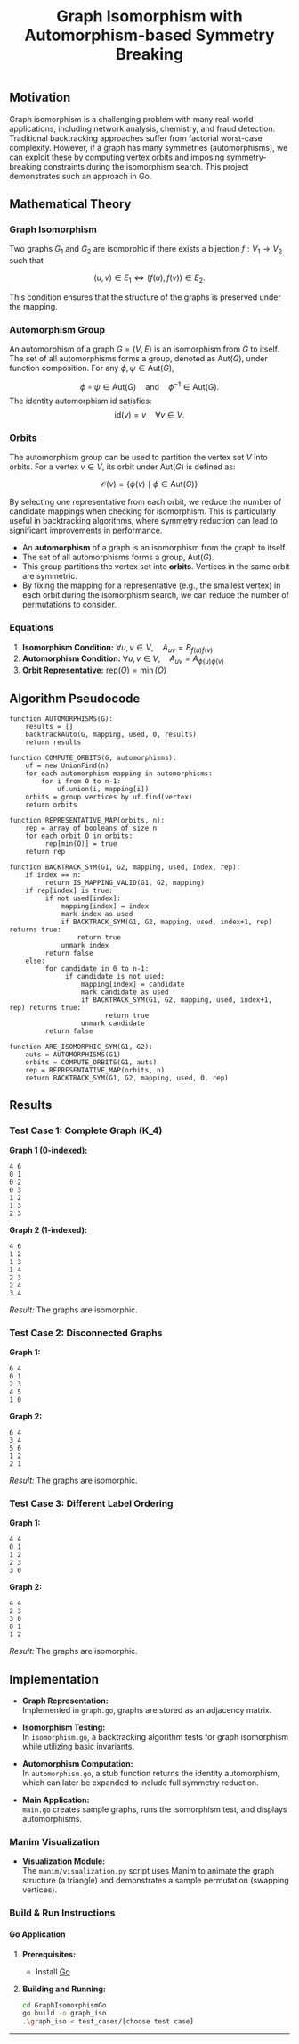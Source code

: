 <h1 align='center'>
  Graph Isomorphism with Automorphism-based Symmetry Breaking
</h1>
<p align='center'>
  <a href="#"><img alt="" src="https://img.shields.io/badge/Go-00ADD8?style=for-the-badge&logo=go&logoColor=white" /></a>
</p>

## Motivation

Graph isomorphism is a challenging problem with many real-world applications, including network analysis, chemistry, and fraud detection. Traditional backtracking approaches suffer from factorial worst-case complexity. However, if a graph has many symmetries (automorphisms), we can exploit these by computing vertex orbits and imposing symmetry-breaking constraints during the isomorphism search. This project demonstrates such an approach in Go.

## Mathematical Theory

### Graph Isomorphism
  Two graphs $G_1$ and $G_2$ are isomorphic if there exists a bijection $f: V_1 \to V_2$ such that
  
  $$(u, v) \in E_1 \iff (f(u), f(v)) \in E_2.$$

  This condition ensures that the structure of the graphs is preserved under the mapping.

### Automorphism Group

An automorphism of a graph $G = (V, E)$ is an isomorphism from $G$ to itself. The set of all automorphisms forms a group, denoted as $\text{Aut}(G)$, under function composition. For any $\phi, \psi \in \text{Aut}(G)$,

$$\phi \circ \psi \in \text{Aut}(G) \quad \text{and} \quad \phi^{-1} \in \text{Aut}(G).$$
The identity automorphism $\text{id}$ satisfies:
$$\text{id}(v) = v \quad \forall v \in V.$$

### Orbits

The automorphism group can be used to partition the vertex set $V$ into orbits. For a vertex $v \in V$, its orbit under $\text{Aut}(G)$ is defined as:

$$\mathcal{O}(v) = \{\phi(v) \mid \phi \in \text{Aut}(G)\}$$

By selecting one representative from each orbit, we reduce the number of candidate mappings when checking for isomorphism. This is particularly useful in backtracking algorithms, where symmetry reduction can lead to significant improvements in performance.

- An **automorphism** of a graph is an isomorphism from the graph to itself.
- The set of all automorphisms forms a group, $\mathrm{Aut}(G)$.
- This group partitions the vertex set into **orbits**. Vertices in the same orbit are symmetric.
- By fixing the mapping for a representative (e.g., the smallest vertex) in each orbit during the isomorphism search, we can reduce the number of permutations to consider.

### Equations

1. **Isomorphism Condition:** $\forall u,v \in V, \quad A_{uv} = B_{f(u)f(v)}$
2. **Automorphism Condition:** $\forall u,v \in V, \quad A_{uv} = A_{\phi(u)\phi(v)}$
3. **Orbit Representative:** $\text{rep}(O) = \min(O)$

## Algorithm Pseudocode

```
function AUTOMORPHISMS(G):
    results = []
    backtrackAuto(G, mapping, used, 0, results)
    return results

function COMPUTE_ORBITS(G, automorphisms):
    uf = new UnionFind(n)
    for each automorphism mapping in automorphisms:
        for i from 0 to n-1:
            uf.union(i, mapping[i])
    orbits = group vertices by uf.find(vertex)
    return orbits

function REPRESENTATIVE_MAP(orbits, n):
    rep = array of booleans of size n
    for each orbit O in orbits:
         rep[min(O)] = true
    return rep

function BACKTRACK_SYM(G1, G2, mapping, used, index, rep):
    if index == n:
         return IS_MAPPING_VALID(G1, G2, mapping)
    if rep[index] is true:
         if not used[index]:
             mapping[index] = index
             mark index as used
             if BACKTRACK_SYM(G1, G2, mapping, used, index+1, rep) returns true:
                 return true
             unmark index
         return false
    else:
         for candidate in 0 to n-1:
              if candidate is not used:
                  mapping[index] = candidate
                  mark candidate as used
                  if BACKTRACK_SYM(G1, G2, mapping, used, index+1, rep) returns true:
                        return true
                  unmark candidate
         return false

function ARE_ISOMORPHIC_SYM(G1, G2):
    auts = AUTOMORPHISMS(G1)
    orbits = COMPUTE_ORBITS(G1, auts)
    rep = REPRESENTATIVE_MAP(orbits, n)
    return BACKTRACK_SYM(G1, G2, mapping, used, 0, rep)
```

## Results

### Test Case 1: Complete Graph \(K_4\)

**Graph 1 (0-indexed):**
```
4 6
0 1
0 2
0 3
1 2
1 3
2 3
```

**Graph 2 (1-indexed):**
```
4 6
1 2
1 3
1 4
2 3
2 4
3 4
```

*Result:* The graphs are isomorphic.

### Test Case 2: Disconnected Graphs

**Graph 1:**
```
6 4
0 1
2 3
4 5
1 0
```

**Graph 2:**
```
6 4
3 4
5 6
1 2
2 1
```

*Result:* The graphs are isomorphic.

### Test Case 3: Different Label Ordering

**Graph 1:**
```
4 4
0 1
1 2
2 3
3 0
```

**Graph 2:**
```
4 4
2 3
3 0
0 1
1 2
```

*Result:* The graphs are isomorphic.

## Implementation

- **Graph Representation:**  
  Implemented in `graph.go`, graphs are stored as an adjacency matrix.
  
- **Isomorphism Testing:**  
  In `isomorphism.go`, a backtracking algorithm tests for graph isomorphism while utilizing basic invariants.
  
- **Automorphism Computation:**  
  In `automorphism.go`, a stub function returns the identity automorphism, which can later be expanded to include full symmetry reduction.
  
- **Main Application:**  
  `main.go` creates sample graphs, runs the isomorphism test, and displays automorphisms.

### Manim Visualization

- **Visualization Module:**  
  The `manim/visualization.py` script uses Manim to animate the graph structure (a triangle) and demonstrates a sample permutation (swapping vertices).

### Build & Run Instructions

#### Go Application

1. **Prerequisites:**  
   - Install [Go](https://golang.org/dl/)

2. **Building and Running:**
   ```bash
   cd GraphIsomorphismGo
   go build -o graph_iso 
   .\graph_iso < test_cases/[choose test case] 
   ``` 
---



